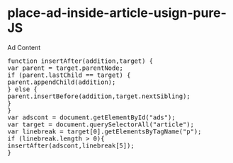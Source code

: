 # place-ad-inside-article-usign-pure-JS
<div id=ad'>Ad Content</div>
           <div id='con'></div>
<pre>
function insertAfter(addition,target) {
var parent = target.parentNode;
if (parent.lastChild == target) {
parent.appendChild(addition);
} else {
parent.insertBefore(addition,target.nextSibling);
}
}
var adscont = document.getElementById(&quot;ads&quot;);
var target = document.querySelectorAll(&quot;article&quot;);
var linebreak = target[0].getElementsByTagName(&quot;p&quot;);
if (linebreak.length &gt; 0){
insertAfter(adscont,linebreak[5]);
}
</pre>
